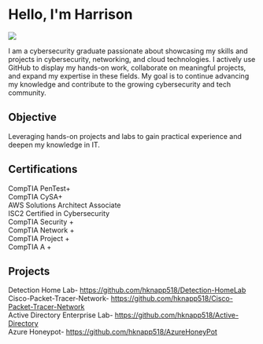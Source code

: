 
# Hello, I'm Harrison
<a href="https://linkedin.com"><img src="https://img.shields.io/badge/-LinkedIn-0072b1?&style=for-the-badge&logo=linkedin&logoColor=white" /></a>

I am a cybersecurity graduate passionate about showcasing my skills and projects in cybersecurity, networking, and cloud technologies. I actively use GitHub to display my hands-on work, collaborate on meaningful projects, and expand my expertise in these fields. My goal is to continue advancing my knowledge and contribute to the growing cybersecurity and tech community.

## Objective

Leveraging hands-on projects and labs to gain practical experience and deepen my knowledge in IT.

## Certifications
   
CompTIA PenTest+<br>
CompTIA CySA+<br>
AWS Solutions Architect Associate<br>
ISC2 Certified in Cybersecurity<br>
CompTIA Security +<br>
CompTIA Network +<br>
CompTIA Project +<br>
CompTIA A +<br>
</div>

## Projects

Detection Home Lab- https://github.com/hknapp518/Detection-HomeLab <br>
Cisco-Packet-Tracer-Network- https://github.com/hknapp518/Cisco-Packet-Tracer-Network <br>
Active Directory Enterprise Lab- https://github.com/hknapp518/Active-Directory <br>
Azure Honeypot- https://github.com/hknapp518/AzureHoneyPot <br>








